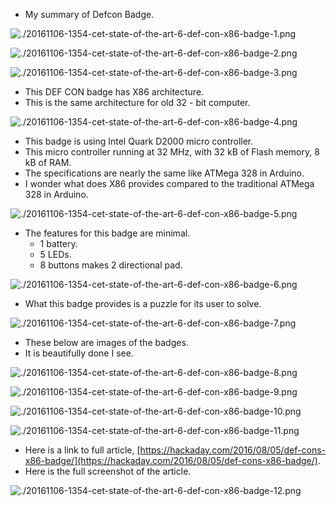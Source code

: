 * My summary of Defcon Badge.

![./20161106-1354-cet-state-of-the-art-6-def-con-x86-badge-1.png](./20161106-1354-cet-state-of-the-art-6-def-con-x86-badge-1.png)

![./20161106-1354-cet-state-of-the-art-6-def-con-x86-badge-2.png](./20161106-1354-cet-state-of-the-art-6-def-con-x86-badge-2.png)

![./20161106-1354-cet-state-of-the-art-6-def-con-x86-badge-3.png](./20161106-1354-cet-state-of-the-art-6-def-con-x86-badge-3.png)

* This DEF CON badge has X86 architecture.
* This is the same architecture for old 32 - bit computer.

![./20161106-1354-cet-state-of-the-art-6-def-con-x86-badge-4.png](./20161106-1354-cet-state-of-the-art-6-def-con-x86-badge-4.png)

* This badge is using Intel Quark D2000 micro controller.
* This micro controller running at 32 MHz, with 32 kB of Flash memory, 8 kB of RAM.
* The specifications are nearly the same like ATMega 328 in Arduino.
* I wonder what does X86 provides compared to the traditional ATMega 328 in Arduino.

![./20161106-1354-cet-state-of-the-art-6-def-con-x86-badge-5.png](./20161106-1354-cet-state-of-the-art-6-def-con-x86-badge-5.png)

* The features for this badge are minimal.
    * 1 battery.
    * 5 LEDs.
    * 8 buttons makes 2 directional pad.

![./20161106-1354-cet-state-of-the-art-6-def-con-x86-badge-6.png](./20161106-1354-cet-state-of-the-art-6-def-con-x86-badge-6.png)

* What this badge provides is a puzzle for its user to solve.

![./20161106-1354-cet-state-of-the-art-6-def-con-x86-badge-7.png](./20161106-1354-cet-state-of-the-art-6-def-con-x86-badge-7.png)

* These below are images of the badges.
* It is beautifully done I see.

![./20161106-1354-cet-state-of-the-art-6-def-con-x86-badge-8.png](./20161106-1354-cet-state-of-the-art-6-def-con-x86-badge-8.png)

![./20161106-1354-cet-state-of-the-art-6-def-con-x86-badge-9.png](./20161106-1354-cet-state-of-the-art-6-def-con-x86-badge-9.png)

![./20161106-1354-cet-state-of-the-art-6-def-con-x86-badge-10.png](./20161106-1354-cet-state-of-the-art-6-def-con-x86-badge-10.png)

![./20161106-1354-cet-state-of-the-art-6-def-con-x86-badge-11.png](./20161106-1354-cet-state-of-the-art-6-def-con-x86-badge-11.png)

* Here is a link to full article, [https://hackaday.com/2016/08/05/def-cons-x86-badge/](https://hackaday.com/2016/08/05/def-cons-x86-badge/).
* Here is the full screenshot of the article.

![./20161106-1354-cet-state-of-the-art-6-def-con-x86-badge-12.png](./20161106-1354-cet-state-of-the-art-6-def-con-x86-badge-12.png)